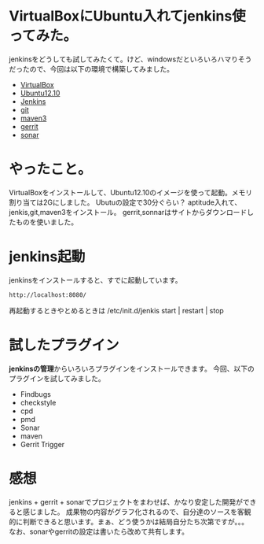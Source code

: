 # VirtualBoxにUbuntu入れてjenkins使ってみた。
jenkinsをどうしても試してみたくて。けど、windowsだといろいろハマりそうだったので、今回は以下の環境で構築してみました。

+ [VirtualBox](https://www.virtualbox.org/)
+ [Ubuntu12.10](http://www.ubuntulinux.jp/)
+ [Jenkins](http://jenkins-ci.org/)
+ [git](http://git-scm.com/)
+ [maven3](http://maven.apache.org/)
+ [gerrit](http://code.google.com/p/gerrit/)
+ [sonar](http://www.sonarsource.org/)

# やったこと。
VirtualBoxをインストールして、Ubuntu12.10のイメージを使って起動。メモリ割り当ては2Gにしました。 Ubutuの設定で30分ぐらい？
aptitude入れて、jenkis,git,maven3をインストール。
gerrit,sonnarはサイトからダウンロードしたものを使いました。

# jenkins起動
jenkinsをインストールすると、すでに起動しています。

    http://localhost:8080/
    
再起動するときやとめるときは
    /etc/init.d/jenkis start | restart | stop

# 試したプラグイン
**jenkinsの管理**からいろいろプラグインをインストールできます。
今回、以下のプラグインを試してみました。

+ Findbugs
+ checkstyle
+ cpd
+ pmd
+ Sonar
+ maven
+ Gerrit Trigger

# 感想
jenkins + gerrit + sonarでプロジェクトをまわせば、かなり安定した開発ができると感じました。
成果物の内容がグラフ化されるので、自分達のソースを客観的に判断できると思います。まぁ、どう使うかは結局自分たち次第ですが。。。
なお、sonarやgerritの設定は書いたら改めて共有します。


